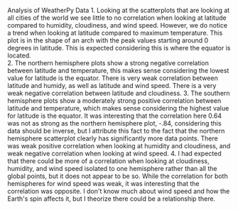 Analysis of WeatherPy Data
    1. Looking at the scatterplots that are looking at all cities of the world we see little to no correlation when looking at latitude compared to humidity, cloudiness, and wind speed.  However, we do notice a trend when looking at latitude compared to maximum temperature.  This plot is in the shape of an arch with the peak values starting around 0 degrees in latitude.  This is expected considering this is where the equator is located.  
    2. The northern hemisphere plots show a strong negative correlation between latitude and temperature, this makes sense considering the lowest value for latitude is the equator.  There is very weak correlation between latitude and humidy, as well as latitude and wind speed.  There is a very weak negative correlation between latitude and cloudiness. 
    3. The southern hemisphere plots show a moderately strong positive correlation between latitude and temperature, which makes sense considering the highest value for latitude is the equator.  It was interesting that the correlation here 0.64 was not as strong as the northern hemisphere plot, -.84, considering this data should be inverse, but I attribute this fact to the fact that the northern hemisphere scatterplot clearly has significantly more data points.  There was weak positive correlation when looking at humidity and cloudiness, and weak negative correlation when looking at wind speed.
    4. I had expected that there could be more of a correlation when looking at cloudiness, humidity, and wind speed isolated to one hemisphere rather than all the global points, but it does not appear to be so.  While the correlation for both hemispheres for wind speed was weak, it was interesting that the correlation was opposite.  I don't know much about wind speed and how the Earth's spin affects it, but I theorize there could be a relationship there.
